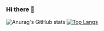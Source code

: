 ### Hi there 👋
![Anurag's GitHub stats](https://github-readme-stats.vercel.app/api?username=Bokoff-Il&show_icons=true&theme=radical)
[![Top Langs](https://github-readme-stats.vercel.app/api/top-langs/?username=Bokoff-Il&layout=compact)](https://github.com/anuraghazra/github-readme-stats)
